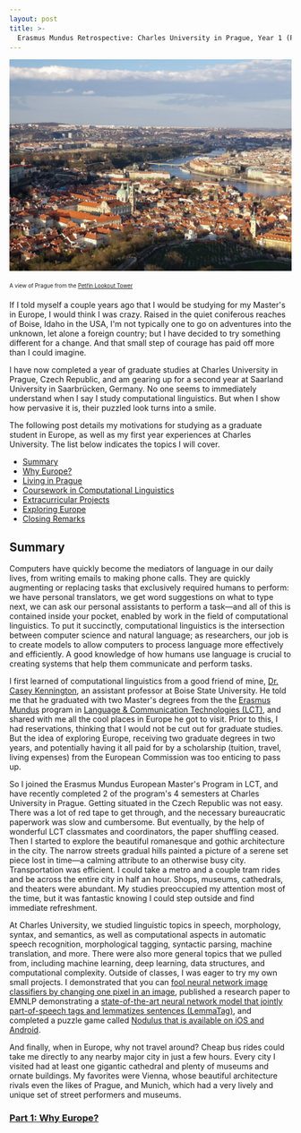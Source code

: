 ```yaml
---
layout: post
title: >-
  Erasmus Mundus Retrospective: Charles University in Prague, Year 1 (Part 0)
---
```


![Prague](/public/img/prague-city-aerial.jpg "A view of Prague from the Petřín Lookout Tower")

<sub><sup>A view of Prague from the [Petřín Lookout Tower](https://www.prague.eu/en/object/places/116/petrin-lookout-tower-petrinska-rozhledna)</sup></sub>

If I told myself a couple years ago that I would be studying for my Master's in Europe, I would think I was crazy. Raised in the quiet coniferous reaches of Boise, Idaho in the USA, I'm not typically one to go on adventures into the unknown, let alone a foreign country; but I have decided to try something different for a change. And that small step of courage has paid off more than I could imagine.

I have now completed a year of graduate studies at Charles University in Prague, Czech Republic, and am gearing up for a second year at Saarland University in Saarbrücken, Germany. No one seems to immediately understand when I say I study computational linguistics. But when I show how pervasive it is, their puzzled look turns into a smile.

The following post details my motivations for studying as a graduate student in Europe, as well as my first year experiences at Charles University. The list below indicates the topics I will cover.

- [Summary](#summary)
- [Why Europe?](2018-09-11-erasmus-why-europe.md)
- [Living in Prague](2018-09-11-erasmus-living-in-prague.md)
- [Coursework in Computational Linguistics](2018-09-11-erasmus-coursework-in-computational-linguistics.md)
- [Extracurricular Projects](2018-09-11-erasmus-extracurricular-projects.md)
- [Exploring Europe](2018-09-11-erasmus-exploring-europe.md)
- [Closing Remarks](2018-09-11-erasmus-mundus-conclusion.md)

## Summary

Computers have quickly become the mediators of language in our daily lives, from writing emails to making phone calls. They are quickly augmenting or replacing tasks that exclusively required humans to perform: we have personal translators, we get word suggestions on what to type next, we can ask our personal assistants to perform a task&mdash;and all of this is contained inside your pocket, enabled by work in the field of computational linguistics. To put it succinctly, computational linguistics is the intersection between computer science and natural language; as researchers, our job is to create models to allow computers to process language more effectively and efficiently. A good knowledge of how humans use language is crucial to creating systems that help them communicate and perform tasks.

I first learned of computational linguistics from a good friend of mine, [Dr. Casey Kennington](https://coen.boisestate.edu/faculty-staff/caseykennington/), an assistant professor at Boise State University. He told me that he graduated with two Master's degrees from the the [Erasmus Mundus](https://ec.europa.eu/programmes/erasmus-plus/opportunities/individuals/students/erasmus-mundus-joint-master-degrees_en) program in [Language & Communication Technologies (LCT)](https://lct-master.org/), and shared with me all the cool places in Europe he got to visit. Prior to this, I had reservations, thinking that I would not be cut out for graduate studies. But the idea of exploring Europe, receiving two graduate degrees in two years, and potentially having it all paid for by a scholarship (tuition, travel, living expenses) from the European Commission was too enticing to pass up.

So I joined the Erasmus Mundus European Master's Program in LCT, and have recently completed 2 of the program's 4 semesters at Charles University in Prague. Getting situated in the Czech Republic was not easy. There was a lot of red tape to get through, and the necessary bureaucratic paperwork was slow and cumbersome. But eventually, by the help of wonderful LCT classmates and coordinators, the paper shuffling ceased. Then I started to explore the beautiful romanesque and gothic architecture in the city. The narrow streets gradual hills painted a picture of a serene set piece lost in time&mdash;a calming attribute to an otherwise busy city. Transportation was efficient. I could take a metro and a couple tram rides and be across the entire city in half an hour. Shops, museums, cathedrals, and theaters were abundant. My studies preoccupied my attention most of the time, but it was fantastic knowing I could step outside and find immediate refreshment.

At Charles University, we studied linguistic topics in speech, morphology, syntax, and semantics, as well as computational aspects in automatic speech recognition, morphological tagging, syntactic parsing, machine translation, and more. There were also more general topics that we pulled from, including machine learning, deep learning, data structures, and computational complexity. Outside of classes, I was eager to try my own small projects. I demonstrated that you can [fool neural network image classifiers by changing one pixel in an image](https://github.com/Hyperparticle/one-pixel-attack-keras), published a research paper to EMNLP demonstrating a [state-of-the-art neural network model that jointly part-of-speech tags and lemmatizes sentences (LemmaTag)](https://github.com/Hyperparticle/LemmaTag), and completed a puzzle game called [Nodulus that is available on iOS and Android](https://github.com/Hyperparticle/nodulus).

And finally, when in Europe, why not travel around? Cheap bus rides could take me directly to any nearby major city in just a few hours. Every city I visited had at least one gigantic cathedral and plenty of museums and ornate buildings. My favorites were Vienna, whose beautiful architecture rivals even the likes of Prague, and Munich, which had a very lively and unique set of street performers and museums.

### [Part 1: Why Europe?](2018-09-11-erasmus-why-europe.md)
